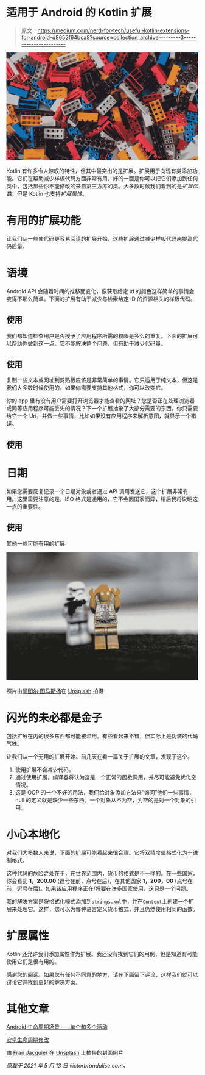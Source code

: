 # 适用于 Android 的 Kotlin 扩展

> 原文：<https://medium.com/nerd-for-tech/useful-kotlin-extensions-for-android-d8652f64bca8?source=collection_archive---------3----------------------->

![](img/f98f17a433c6c355b81c236d06d0b861.png)

Kotlin 有许多令人惊叹的特性，但其中最突出的是扩展。扩展用于向现有类添加功能。它们在帮助减少样板代码方面非常有用。好的一面是你可以把它们添加到任何类中，包括那些你不能修改的来自第三方库的类。大多数时候我们看到的是*扩展函数*，但是 Kotlin 也支持*扩展属性*。

# 有用的扩展功能

让我们从一些使代码更容易阅读的扩展开始，这些扩展通过减少样板代码来提高代码质量。

# 语境

Android API 会随着时间的推移而变化，像获取给定 id 的颜色这样简单的事情会变得不那么简单。下面的扩展有助于减少与检索给定 ID 的资源相关的样板代码。

## 使用

我们都知道检查用户是否授予了应用程序所需的权限是多么的重复。下面的扩展可以帮助你做到这一点。它不能解决整个问题，但有助于减少代码量。

## 使用

复制一些文本或网址到剪贴板应该是非常简单的事情。它只适用于纯文本，但这是我们大多数时候使用的，如果你需要支持其他格式，你可以改变它。

你的 app 里有没有用户需要打开浏览器才能查看的网址？您是否正在处理浏览器或同等应用程序可能丢失的情况？下一个扩展抽象了大部分需要的东西。你只需要给它一个 Uri，并做一些事情，比如如果没有应用程序来解析意图，就显示一个错误。

## 使用

# 日期

如果您需要反复记录一个日期对象或者通过 API 调用发送它，这个扩展非常有用。这里需要注意的是，ISO 格式是通用的，它不会因国家而异，稍后我将说明这一点的重要性。

## 使用

其他一些可能有用的扩展

![](img/dc9da9d47a5bbf00087dfd9bcebd87c0.png)

照片由[阿图尔·图马斯扬](https://unsplash.com/@arturtumasjan?utm_source=unsplash&utm_medium=referral&utm_content=creditCopyText)在 [Unsplash](https://unsplash.com/s/photos/bad-lego?utm_source=unsplash&utm_medium=referral&utm_content=creditCopyText) 拍摄

# 闪光的未必都是金子

包括扩展在内的很多东西都可能被滥用。有些看起来不错，但实际上是伪装的代码气味。

让我们从一个无用的扩展开始。前几天在看一篇关于扩展的文章，发现了这个。

1.  使用扩展不会减少代码。
2.  通过使用扩展，编译器将认为这是一个正常的函数调用，并尽可能避免优化空情况。
3.  这是 OOP 的一个不好的用法，我们给对象添加方法来“询问”他们一些事情，null 的定义就是缺少一些东西。一个对象从不为空，为空的是对一个对象的引用。

# 小心本地化

对我们大多数人来说，下面的扩展可能看起来很合理。它将双精度值格式化为十进制格式。

这种代码的危险之处在于，在世界范围内，货币的格式是不一样的。在一些国家，你会看到 **1，200.00** (逗号在前，点号在后)，在其他国家 **1，200，00** (点号在前，逗号在后)。如果该应用程序正在/将要在许多国家使用，这只是一个问题。

我的解决方案是将格式化模式添加到`strings.xml`中，并在`Context`上创建一个扩展来处理它。这样，您可以为每种语言定义货币格式，并且仍然使用相同的函数。

# 扩展属性

Kotlin 还允许我们添加属性作为扩展。我还没有找到它们的用例，但是知道有可能使用它们是很有用的。

感谢您的阅读。如果您有任何不同意的地方，请在下面留下评论，这样我们就可以讨论它并找到更好的解决方案。

# 其他文章

[Android 生命周期场景——单个和多个活动](https://victorbrandalise.com/android-lifecycle-scenarios-single-and-multi-activities/)

[安卓生命周期修改](https://victorbrandalise.com/android-lifecycle-revised/)

由 [Fran Jacquier](https://unsplash.com/@fran_?utm_source=unsplash&utm_medium=referral&utm_content=creditCopyText) 在 [Unsplash](https://unsplash.com/s/photos/lego?utm_source=unsplash&utm_medium=referral&utm_content=creditCopyText) 上拍摄的封面照片

*原载于 2021 年 5 月 13 日 victorbrandalise.com*[](https://victorbrandalise.com/useful-kotlin-extensions-for-android/)**。**